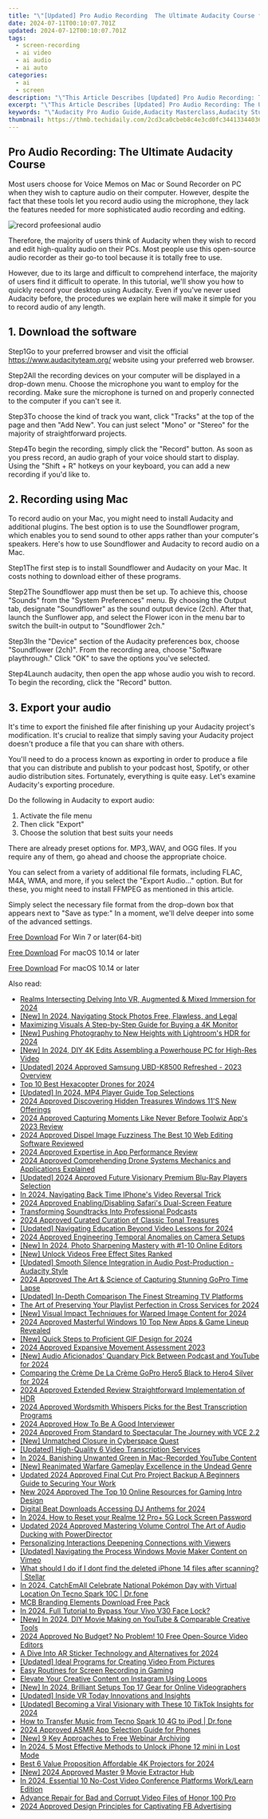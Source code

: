 ```yaml
---
title: "\"[Updated] Pro Audio Recording  The Ultimate Audacity Course for 2024\""
date: 2024-07-11T00:10:07.701Z
updated: 2024-07-12T00:10:07.701Z
tags: 
  - screen-recording
  - ai video
  - ai audio
  - ai auto
categories: 
  - ai
  - screen
description: "\"This Article Describes [Updated] Pro Audio Recording: The Ultimate Audacity Course for 2024\""
excerpt: "\"This Article Describes [Updated] Pro Audio Recording: The Ultimate Audacity Course for 2024\""
keywords: "\"Audacity Pro Audio Guide,Audacity Masterclass,Audacity Studio Tips,High-Quality Recordings,Advanced Recording Techniques,Professional Sound Design,Digital Audio Editing Course\""
thumbnail: https://thmb.techidaily.com/2cd3ca0cbeb8c4e3cd0fc34413344036f23c5912ab89cbe4dfebf3e1ac0d9691.jpg
---
```


## Pro Audio Recording: The Ultimate Audacity Course

Most users choose for Voice Memos on Mac or Sound Recorder on PC when they wish to capture audio on their computer. However, despite the fact that these tools let you record audio using the microphone, they lack the features needed for more sophisticated audio recording and editing.

![record profeesional audio](https://images.wondershare.com/filmora/article-images/Audacity-add-audio.jpg)

Therefore, the majority of users think of Audacity when they wish to record and edit high-quality audio on their PCs. Most people use this open-source audio recorder as their go-to tool because it is totally free to use.

However, due to its large and difficult to comprehend interface, the majority of users find it difficult to operate. In this tutorial, we'll show you how to quickly record your desktop using Audacity. Even if you've never used Audacity before, the procedures we explain here will make it simple for you to record audio of any length.

## 1\. Download the software

Step1Go to your preferred browser and visit the official <https://www.audacityteam.org/> website using your preferred web browser.

Step2All the recording devices on your computer will be displayed in a drop-down menu. Choose the microphone you want to employ for the recording. Make sure the microphone is turned on and properly connected to the computer if you can't see it.

Step3To choose the kind of track you want, click "Tracks" at the top of the page and then "Add New". You can just select "Mono" or "Stereo" for the majority of straightforward projects.

Step4To begin the recording, simply click the "Record" button. As soon as you press record, an audio graph of your voice should start to display. Using the "Shift + R" hotkeys on your keyboard, you can add a new recording if you'd like to.

## 2\. Recording using Mac

To record audio on your Mac, you might need to install Audacity and additional plugins. The best option is to use the Soundflower program, which enables you to send sound to other apps rather than your computer's speakers. Here's how to use Soundflower and Audacity to record audio on a Mac.

Step1The first step is to install Soundflower and Audacity on your Mac. It costs nothing to download either of these programs.

Step2The Soundflower app must then be set up. To achieve this, choose "Sounds" from the "System Preferences" menu. By choosing the Output tab, designate "Soundflower" as the sound output device (2ch). After that, launch the Sunflower app, and select the Flower icon in the menu bar to switch the built-in output to "Soundflower 2ch."

Step3In the "Device" section of the Audacity preferences box, choose "Soundflower (2ch)". From the recording area, choose "Software playthrough." Click "OK" to save the options you've selected.

Step4Launch audacity, then open the app whose audio you wish to record. To begin the recording, click the "Record" button.

## 3\. Export your audio

It's time to export the finished file after finishing up your Audacity project's modification. It's crucial to realize that simply saving your Audacity project doesn't produce a file that you can share with others.

You'll need to do a process known as exporting in order to produce a file that you can distribute and publish to your podcast host, Spotify, or other audio distribution sites. Fortunately, everything is quite easy. Let's examine Audacity's exporting procedure.

Do the following in Audacity to export audio:

1. Activate the file menu
2. Then click "Export"
3. Choose the solution that best suits your needs

There are already preset options for. MP3,.WAV, and OGG files. If you require any of them, go ahead and choose the appropriate choice.

You can select from a variety of additional file formats, including FLAC, M4A, WMA, and more, if you select the "Export Audio..." option. But for these, you might need to install FFMPEG as mentioned in this article.

Simply select the necessary file format from the drop-down box that appears next to "Save as type:" In a moment, we'll delve deeper into some of the advanced settings.

[Free Download](https://tools.techidaily.com/wondershare/filmora/download/) For Win 7 or later(64-bit)

[Free Download](https://tools.techidaily.com/wondershare/filmora/download/) For macOS 10.14 or later

[Free Download](https://tools.techidaily.com/wondershare/filmora/download/) For macOS 10.14 or later

<ins class="adsbygoogle"
     style="display:block"
     data-ad-format="autorelaxed"
     data-ad-client="ca-pub-7571918770474297"
     data-ad-slot="1223367746"></ins>

<ins class="adsbygoogle"
     style="display:block"
     data-ad-format="autorelaxed"
     data-ad-client="ca-pub-7571918770474297"
     data-ad-slot="1223367746"></ins>



<ins class="adsbygoogle"
     style="display:block"
     data-ad-client="ca-pub-7571918770474297"
     data-ad-slot="8358498916"
     data-ad-format="auto"
     data-full-width-responsive="true"></ins>




<span class="atpl-alsoreadstyle">Also read:</span>
<div><ul>
<li><a href="https://article-posts.techidaily.com/realms-intersecting-delving-into-vr-augmented-and-mixed-immersion-for-2024/"><u>Realms Intersecting  Delving Into VR, Augmented & Mixed Immersion for 2024</u></a></li>
<li><a href="https://article-posts.techidaily.com/new-in-2024-navigating-stock-photos-free-flawless-and-legal/"><u>[New] In 2024, Navigating Stock Photos  Free, Flawless, and Legal</u></a></li>
<li><a href="https://article-posts.techidaily.com/maximizing-visuals-a-step-by-step-guide-for-buying-a-4k-monitor/"><u>Maximizing Visuals  A Step-by-Step Guide for Buying a 4K Monitor</u></a></li>
<li><a href="https://article-posts.techidaily.com/new-pushing-photography-to-new-heights-with-lightrooms-hdr-for-2024/"><u>[New] Pushing Photography to New Heights with Lightroom's HDR for 2024</u></a></li>
<li><a href="https://article-posts.techidaily.com/new-in-2024-diy-4k-edits-assembling-a-powerhouse-pc-for-high-res-video/"><u>[New] In 2024, DIY 4K Edits  Assembling a Powerhouse PC for High-Res Video</u></a></li>
<li><a href="https://article-posts.techidaily.com/updated-2024-approved-samsung-ubd-k8500-refreshed-2023-overview/"><u>[Updated] 2024 Approved  Samsung UBD-K8500 Refreshed - 2023 Overview</u></a></li>
<li><a href="https://article-posts.techidaily.com/top-10-best-hexacopter-drones-for-2024/"><u>Top 10 Best Hexacopter Drones for 2024</u></a></li>
<li><a href="https://article-posts.techidaily.com/updated-in-2024-mp4-player-guide-top-selections/"><u>[Updated] In 2024, MP4 Player Guide  Top Selections</u></a></li>
<li><a href="https://article-posts.techidaily.com/2024-approved-discovering-hidden-treasures-windows-11s-new-offerings/"><u>2024 Approved  Discovering Hidden Treasures  Windows 11'S New Offerings</u></a></li>
<li><a href="https://article-posts.techidaily.com/2024-approved-capturing-moments-like-never-before-toolwiz-apps-2023-review/"><u>2024 Approved  Capturing Moments Like Never Before  Toolwiz App's 2023 Review</u></a></li>
<li><a href="https://article-posts.techidaily.com/2024-approved-dispel-image-fuzziness-the-best-10-web-editing-software-reviewed/"><u>2024 Approved  Dispel Image Fuzziness  The Best 10 Web Editing Software Reviewed</u></a></li>
<li><a href="https://article-posts.techidaily.com/2024-approved-expertise-in-app-performance-review/"><u>2024 Approved  Expertise in App Performance Review</u></a></li>
<li><a href="https://article-posts.techidaily.com/2024-approved-comprehending-drone-systems-mechanics-and-applications-explained/"><u>2024 Approved  Comprehending Drone Systems  Mechanics and Applications Explained</u></a></li>
<li><a href="https://article-posts.techidaily.com/updated-2024-approved-future-visionary-premium-blu-ray-players-selection/"><u>[Updated] 2024 Approved  Future Visionary  Premium Blu-Ray Players Selection</u></a></li>
<li><a href="https://article-posts.techidaily.com/in-2024-navigating-back-time-iphones-video-reversal-trick/"><u>In 2024, Navigating Back Time  IPhone's Video Reversal Trick</u></a></li>
<li><a href="https://article-posts.techidaily.com/2024-approved-enablingdisabling-safaris-dual-screen-feature/"><u>2024 Approved  Enabling/Disabling Safari's Dual-Screen Feature</u></a></li>
<li><a href="https://article-posts.techidaily.com/transforming-soundtracks-into-professional-podcasts/"><u>Transforming Soundtracks Into Professional Podcasts</u></a></li>
<li><a href="https://article-posts.techidaily.com/2024-approved-curated-curation-of-classic-tonal-treasures/"><u>2024 Approved  Curated Curation of Classic Tonal Treasures</u></a></li>
<li><a href="https://article-posts.techidaily.com/updated-navigating-education-beyond-video-lessons-for-2024/"><u>[Updated] Navigating Education Beyond Video Lessons for 2024</u></a></li>
<li><a href="https://article-posts.techidaily.com/2024-approved-engineering-temporal-anomalies-on-camera-setups/"><u>2024 Approved  Engineering Temporal Anomalies on Camera Setups</u></a></li>
<li><a href="https://article-posts.techidaily.com/new-in-2024-photo-sharpening-mastery-with-1-10-online-editors/"><u>[New] In 2024, Photo Sharpening Mastery with #1-10 Online Editors</u></a></li>
<li><a href="https://article-posts.techidaily.com/new-unlock-videos-free-effect-sites-ranked/"><u>[New] Unlock Videos  Free Effect Sites Ranked</u></a></li>
<li><a href="https://article-posts.techidaily.com/updated-smooth-silence-integration-in-audio-post-production-audacity-style/"><u>[Updated] Smooth Silence Integration in Audio Post-Production - Audacity Style</u></a></li>
<li><a href="https://article-posts.techidaily.com/2024-approved-the-art-and-science-of-capturing-stunning-gopro-time-lapse/"><u>2024 Approved  The Art & Science of Capturing Stunning GoPro Time Lapse</u></a></li>
<li><a href="https://article-posts.techidaily.com/updated-in-depth-comparison-the-finest-streaming-tv-platforms/"><u>[Updated] In-Depth Comparison  The Finest Streaming TV Platforms</u></a></li>
<li><a href="https://article-posts.techidaily.com/the-art-of-preserving-your-playlist-perfection-in-cross-services-for-2024/"><u>The Art of Preserving Your Playlist Perfection in Cross Services for 2024</u></a></li>
<li><a href="https://article-posts.techidaily.com/new-visual-impact-techniques-for-warped-image-content-for-2024/"><u>[New] Visual Impact  Techniques for Warped Image Content for 2024</u></a></li>
<li><a href="https://article-posts.techidaily.com/2024-approved-masterful-windows-10-top-new-apps-and-game-lineup-revealed/"><u>2024 Approved  Masterful Windows 10  Top New Apps & Game Lineup Revealed</u></a></li>
<li><a href="https://article-posts.techidaily.com/new-quick-steps-to-proficient-gif-design-for-2024/"><u>[New] Quick Steps to Proficient GIF Design for 2024</u></a></li>
<li><a href="https://article-posts.techidaily.com/2024-approved-expansive-movement-assessment-2023/"><u>2024 Approved  Expansive Movement Assessment 2023</u></a></li>
<li><a href="https://article-posts.techidaily.com/new-audio-aficionados-quandary-pick-between-podcast-and-youtube-for-2024/"><u>[New] Audio Aficionados' Quandary  Pick Between Podcast and YouTube for 2024</u></a></li>
<li><a href="https://article-posts.techidaily.com/comparing-the-creme-de-la-creme-gopro-hero5-black-to-hero4-silver-for-2024/"><u>Comparing the Crème De La Crème  GoPro Hero5 Black to Hero4 Silver for 2024</u></a></li>
<li><a href="https://article-posts.techidaily.com/2024-approved-extended-review-straightforward-implementation-of-hdr/"><u>2024 Approved  Extended Review  Straightforward Implementation of HDR</u></a></li>
<li><a href="https://article-posts.techidaily.com/2024-approved-wordsmith-whispers-picks-for-the-best-transcription-programs/"><u>2024 Approved  Wordsmith Whispers  Picks for the Best Transcription Programs</u></a></li>
<li><a href="https://article-posts.techidaily.com/2024-approved-how-to-be-a-good-interviewer/"><u>2024 Approved  How To Be A Good Interviewer</u></a></li>
<li><a href="https://article-posts.techidaily.com/2024-approved-from-standard-to-spectacular-the-journey-with-vce-22/"><u>2024 Approved  From Standard to Spectacular  The Journey with VCE 2.2</u></a></li>
<li><a href="https://some-approaches.techidaily.com/new-unmatched-closure-in-cyberspace-quest/"><u>[New] Unmatched Closure in Cyberspace Quest</u></a></li>
<li><a href="https://some-knowledge.techidaily.com/updated-high-quality-6-video-transcription-services/"><u>[Updated] High-Quality 6 Video Transcription Services</u></a></li>
<li><a href="https://youtube-clips.techidaily.com/in-2024-banishing-unwanted-green-in-mac-recorded-youtube-content/"><u>In 2024, Banishing Unwanted Green in Mac-Recorded YouTube Content</u></a></li>
<li><a href="https://desktop-recording.techidaily.com/new-reanimated-warfare-gameplay-excellence-in-the-undead-genre/"><u>[New] Reanimated Warfare  Gameplay Excellence in the Undead Genre</u></a></li>
<li><a href="https://ai-video-apps.techidaily.com/updated-2024-approved-final-cut-pro-project-backup-a-beginners-guide-to-securing-your-work/"><u>Updated 2024 Approved Final Cut Pro Project Backup A Beginners Guide to Securing Your Work</u></a></li>
<li><a href="https://smart-video-creator.techidaily.com/new-2024-approved-the-top-10-online-resources-for-gaming-intro-design/"><u>New 2024 Approved The Top 10 Online Resources for Gaming Intro Design</u></a></li>
<li><a href="https://audio-shaping.techidaily.com/digital-beat-downloads-accessing-dj-anthems-for-2024/"><u>Digital Beat Downloads Accessing DJ Anthems for 2024</u></a></li>
<li><a href="https://easy-unlock-android.techidaily.com/in-2024-how-to-reset-your-realme-12-proplus-5g-lock-screen-password-by-drfone-android/"><u>In 2024, How to Reset your Realme 12 Pro+ 5G Lock Screen Password</u></a></li>
<li><a href="https://sound-tweaking.techidaily.com/updated-2024-approved-mastering-volume-control-the-art-of-audio-ducking-with-powerdirector/"><u>Updated 2024 Approved Mastering Volume Control The Art of Audio Ducking with PowerDirector</u></a></li>
<li><a href="https://extra-resources.techidaily.com/personalizing-interactions-deepening-connections-with-viewers/"><u>Personalizing Interactions  Deepening Connections with Viewers</u></a></li>
<li><a href="https://vimeo-videos.techidaily.com/updated-navigating-the-process-windows-movie-maker-content-on-vimeo/"><u>[Updated] Navigating the Process  Windows Movie Maker Content on Vimeo</u></a></li>
<li><a href="https://techidaily.com/what-should-i-do-if-i-dont-find-the-deleted-iphone-14-files-after-scanning-stellar-by-stellar-data-recovery-ios-iphone-data-recovery/"><u>What should I do if I dont find the deleted iPhone 14 files after scanning? | Stellar</u></a></li>
<li><a href="https://android-pokemon-go.techidaily.com/in-2024-catchemall-celebrate-national-pokemon-day-with-virtual-location-on-tecno-spark-10c-drfone-by-drfone-virtual-android/"><u>In 2024, CatchEmAll Celebrate National Pokémon Day with Virtual Location On Tecno Spark 10C | Dr.fone</u></a></li>
<li><a href="https://youtube-clips.techidaily.com/mcb-branding-elements-download-free-pack/"><u>MCB Branding Elements  Download Free Pack</u></a></li>
<li><a href="https://unlock-android.techidaily.com/in-2024-full-tutorial-to-bypass-your-vivo-v30-face-lock-by-drfone-android/"><u>In 2024, Full Tutorial to Bypass Your Vivo V30 Face Lock?</u></a></li>
<li><a href="https://facebook-video-share.techidaily.com/new-in-2024-diy-movie-making-on-youtube-and-comparable-creative-tools/"><u>[New] In 2024, DIY Movie Making on YouTube & Comparable Creative Tools</u></a></li>
<li><a href="https://ai-driven-video-production.techidaily.com/2024-approved-no-budget-no-problem-10-free-open-source-video-editors/"><u>2024 Approved No Budget? No Problem! 10 Free Open-Source Video Editors</u></a></li>
<li><a href="https://extra-tips.techidaily.com/a-dive-into-ar-sticker-technology-and-alternatives-for-2024/"><u>A Dive Into AR Sticker Technology and Alternatives for 2024</u></a></li>
<li><a href="https://some-techniques.techidaily.com/updated-ideal-programs-for-creating-video-from-pictures/"><u>[Updated] Ideal Programs for Creating Video From Pictures</u></a></li>
<li><a href="https://screen-video-capture.techidaily.com/easy-routines-for-screen-recording-in-gaming/"><u>Easy Routines for Screen Recording in Gaming</u></a></li>
<li><a href="https://instagram-videos.techidaily.com/elevate-your-creative-content-on-instagram-using-loops/"><u>Elevate Your Creative Content on Instagram Using Loops</u></a></li>
<li><a href="https://youtube-lab.techidaily.com/n-2024-brilliant-setups-top-17-gear-for-online-videographers/"><u>[New] In 2024, Brilliant Setups  Top 17 Gear for Online Videographers</u></a></li>
<li><a href="https://extra-guidance.techidaily.com/updated-inside-vr-today-innovations-and-insights/"><u>[Updated] Inside VR Today  Innovations and Insights</u></a></li>
<li><a href="https://tiktok-videos.techidaily.com/updated-becoming-a-viral-visionary-with-these-10-tiktok-insights-for-2024/"><u>[Updated] Becoming a Viral Visionary with These 10 TikTok Insights for 2024</u></a></li>
<li><a href="https://android-transfer.techidaily.com/how-to-transfer-music-from-tecno-spark-10-4g-to-ipod-drfone-by-drfone-transfer-from-android-transfer-from-android/"><u>How to Transfer Music from Tecno Spark 10 4G to iPod | Dr.fone</u></a></li>
<li><a href="https://youtube-clips.techidaily.com/2024-approved-asmr-app-selection-guide-for-phones/"><u>2024 Approved  ASMR App Selection Guide for Phones</u></a></li>
<li><a href="https://screen-sharing-recording.techidaily.com/new-9-key-approaches-to-free-webinar-archiving/"><u>[New] 9 Key Approaches to Free Webinar Archiving</u></a></li>
<li><a href="https://ios-unlock.techidaily.com/in-2024-5-most-effective-methods-to-unlock-iphone-12-mini-in-lost-mode-by-drfone-ios/"><u>In 2024, 5 Most Effective Methods to Unlock iPhone 12 mini in Lost Mode</u></a></li>
<li><a href="https://extra-resources.techidaily.com/best-6-value-proposition-affordable-4k-projectors-for-2024/"><u>Best 6 Value Proposition  Affordable 4K Projectors for 2024</u></a></li>
<li><a href="https://facebook-clips.techidaily.com/new-2024-approved-master-9-movie-extractor-hub/"><u>[New] 2024 Approved  Master 9 Movie Extractor Hub</u></a></li>
<li><a href="https://remote-screen-capture.techidaily.com/in-2024-essential-10-no-cost-video-conference-platforms-worklearn-edition/"><u>In 2024, Essential 10 No-Cost Video Conference Platforms  Work/Learn Edition</u></a></li>
<li><a href="https://phone-solutions.techidaily.com/advance-repair-for-bad-and-corrupt-video-files-of-honor-100-pro-by-stellar-video-repair-mobile-video-repair/"><u>Advance Repair for Bad and Corrupt Video Files of Honor 100 Pro</u></a></li>
<li><a href="https://facebook-videos.techidaily.com/2024-approved-design-principles-for-captivating-fb-advertising/"><u>2024 Approved  Design Principles for Captivating FB Advertising</u></a></li>
</ul></div>
